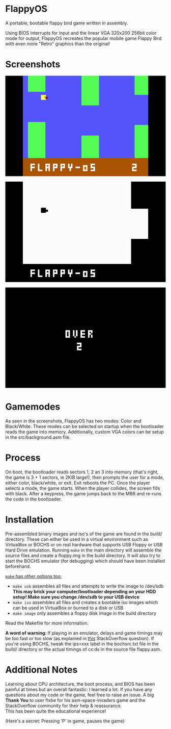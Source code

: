 # FlappyOS
A portable, bootable flappy bird game written in assembly.

Using BIOS interrupts for input and the linear VGA 320x200 256bit color mode for output, FlappyOS recreates the popular mobile game Flappy Bird with even more "Retro" graphics than the original! 

# Screenshots

![Color Screenshot](/screenshots/flappyOS_gameplay1.bmp?raw=true "Color Gameplay")


![Black White Screenshot](/screenshots/flappyOS_bw.bmp?raw=true "Black/White")


![Over Screenshot](/screenshots/flappyOS_over.bmp?raw=true "VGA Text over screen")

# Gamemodes
As seen in the screenshots, FlappyOS has two modes: Color and Black/White. These modes can be selected on startup when the bootloader reads the game into memory. Additionally, custom VGA colors can be setup in the src/background.asm file. 

# Process
On boot, the bootloader reads sectors 1, 2 an 3 into memory (that's right, the game is 3 + 1 sectors, ie 2KiB large!), then prompts the user for a mode, either color, black/white, or exit. Exit reboots the PC. Once the player selects a mode, the game starts. When the player collides, the screen fills with black. After a keypress, the game jumps back to the MBR and re-runs the code in the bootloader.

# Installation
Pre-assembled binary images and iso's of the game are found in the build/ directory. These can either be used in a virtual environment such as VirtualBox or BOCHS or on real hardware that supports USB Floppy or USB Hard Drive emulation. Running `make` in the main directory will assemble the source files and create a floppy.img in the build directory. It will also try to start the BOCHS emulator (for debugging) which should have been installed beforehand. 

<u>`make` has other options too:</u><br>
  - `make usb` assembles all files and attempts to write the image to /dev/sdb <b>This may brick your computer/bootloader depending on your HDD setup! Make sure you change /dev/sdb to your USB device</b><br>
  - `make iso` assembles all files and creates a bootable iso images which can be used in VirtualBox or burned to a disk or USB<br>
  - `make image` only assembles a floppy disk image in the build directory<br>
  
Read the Makefile for more information.

<b>A word of warning: </b> If playing in an emulator, delays and game timings may be too fast or too slow (as explained in <a href="https://stackoverflow.com/questions/45845736/emulated-environments-hardware-clock-ticking-a-lot-faster-than-18-2-times-per?noredirect=1#comment78657194_45845736">this</a> StackOverflow question). If you're using BOCHS, tweak the ips=xxx label in the bochsrc.txt file in the build/ directory or the actual timings of cx:dx in the source file flappy.asm.

# Additional Notes
Learning about CPU architecture, the boot process, and BIOS has been painful at times but an overall fantastic: I learned a lot. If you have any questions about my code or the game, feel free to raise an issue.
A big <b>Thank You</b> to user flxbe for his asm-space-invaders game and the StackOverflow community for their help & reassurance.  
This has been quite the educational experience!

(Here's a secret: Pressing 'P' in game, pauses the game)
